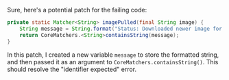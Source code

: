Sure, here's a potential patch for the failing code:
```java
private static Matcher<String> imagePulled(final String image) {
    String message = String.format("Status: Downloaded newer image for %s", image);
    return CoreMatchers.<String>containsString(message);
}
```
In this patch, I created a new variable `message` to store the formatted string, and then passed it as an argument to `CoreMatchers.containsString()`. This should resolve the "identifier expected" error.
